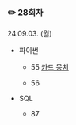 ### ✏️ 28회차

24.09.03. (월)

- 파이썬

  - 55 [카드 뭉치](https://school.programmers.co.kr/learn/courses/30/lessons/159994) 
 
  - 56

- SQL

  - 87 

</br>
